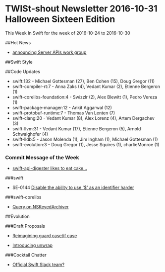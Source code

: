 # TWISt-shout Newsletter 2016-10-31 Halloween Sixteen Edition
This Week In Swift for the week of 2016-10-24 to 2016-10-30

##Hot News

* [announcing Server APIs work group](https://lists.swift.org/pipermail/swift-evolution/Week-of-Mon-20161024/028406.html)

##Swift Style

##Code Updates

* swift:132 - Michael Gottesman (27), Ben Cohen (15), Doug Gregor (11)
* swift-compiler-rt:7 - Anna Zaks (4), Vedant Kumar (2), Etienne Bergeron (1)
* swift-corelibs-foundation:4 - Swizzlr (2), Alex Blewitt (1), Pedro Vereza (1)
* swift-package-manager:12 - Ankit Aggarwal (12)
* swift-protobuf-runtime:7 - Thomas Van Lenten (7)
* swift-clang:20 - Vedant Kumar (8), Alex Lorenz (4), Artem Dergachev (3)
* swift-llvm:31 - Vedant Kumar (17), Etienne Bergeron (5), Arnold Schwaighofer (4)
* swift-lldb:5 - Jason Molenda (1), Jim Ingham (1), Michael Gottesman (1)
* swift-evolution:3 - Doug Gregor (1), Jesse Squires (1), charlieMonroe (1)

### Commit Message of the Week

* [swift-api-digester likes to eat cake...](https://github.com/apple/swift/commit/4475b0761337b3a379d0a88561a659c9c6d946db)

###swift

* SE-0144 [Disable the ability to use '$' as an identifier harder](https://github.com/apple/swift/commit/6accc5989ef9851395700ef49e5000957f53a41a)
  
###swift-corelibs

* [Query on NSKeyedArchiver](https://lists.swift.org/pipermail/swift-corelibs-dev/Week-of-Mon-20161024/000985.html)

##Evolution
  
###Draft Proposals

* [Reimagining guard case/if case](https://lists.swift.org/pipermail/swift-evolution/Week-of-Mon-20161024/028371.html)

* [Introducing unwrap](https://lists.swift.org/pipermail/swift-evolution/Week-of-Mon-20161024/028493.html)

###Cocktail Chatter

* [Official Swift Slack team?](https://lists.swift.org/pipermail/swift-evolution/Week-of-Mon-20161024/028534.html)


